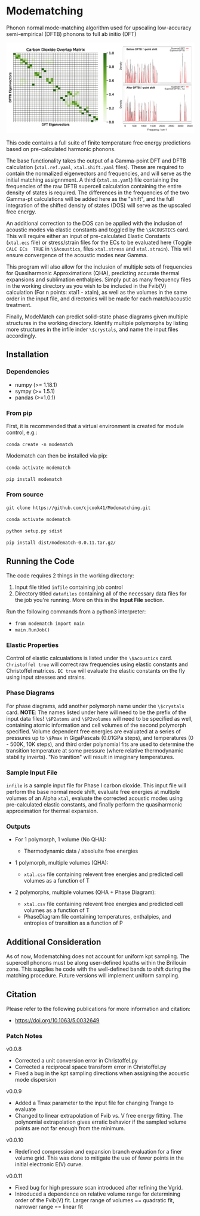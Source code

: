 # Modematching
Phonon normal mode-matching algorithm used for upscaling low-accuracy semi-empirical (DFTB) phonons to full ab initio (DFT)

<p align="center">
  <img src="https://github.com/cjcook41/Modematching/blob/main/images/GitFig1.png">
</p>

This code contains a full suite of finite temperature free energy predictions based on pre-calculated harmonic phonons. 


The base functionality takes the output of a Gamma-point DFT and DFTB calculation (`xtal.ref.yaml`, `xtal.shift.yaml` files). These are required to contain the normalized eigenvectors and frequencies, and will serve as the initial matching assignnment. A third (`xtal.ss.yaml`) file containing the frequencies of the raw DFTB supercell calculation containing the entire density of states is required. The differences in the frequencies of the two Gamma-pt calculations will be added here as the "shift", and the full integration of the shifted density of states (DOS) will serve as the upscaled free energy.


An additional correction to the DOS can be applied with the inclusion of acoustic modes via elastic constants and toggled by the `\$ACOUSTICS` card. This will require either an input of pre-calculated Elastic Constants (`xtal.ecs` file) or stress/strain files for the ECs to be evaluated here (Toggle `CALC ECs  TRUE` in `\$Acoustics`, files `xtal.stress` and `xtal.strain`). This will ensure convergence of the acoustic modes near Gamma. 

This program will also allow for the inclusion of multiple sets of frequencies for Quasiharmonic Approximations (QHA), predicting accurate thermal expansions and sublimation enthalpies. Simply put as many frequency files in the working directory as you wish to be included in the Fvib(V) calculation (For n points: xtal1 - xtaln), as well as the volumes in the same order in the input file, and directories will be made for each match/acoustic treatment. 

Finally, ModeMatch can predict solid-state phase diagrams given multiple structures in the working directory. Identify multiple polymorphs by listing more structures in the infile inder `\$crystals`, and name the input files accordingly.

## Installation

### Dependencies
* numpy (>= 1.18.1)
* sympy (>= 1.5.1)
* pandas (>=1.0.1)

### From pip
First, it is recommended that a virtual environment is created for module control, e.g.:

`conda create -n modematch`

Modematch can then be installed via pip:

`conda activate modematch`

`pip install modematch`


### From source

`git clone https://github.com/cjcook41/Modematching.git`

`conda activate modematch`

`python setup.py sdist`

`pip install dist/modematch-0.0.11.tar.gz/`


## Running the Code
The code requires 2 things in the working directory:
1. Input file titled `infile` containing job control
2. Directory titled `datafiles` containing all of the necessary data files for the job you're running. More on this in the **Input File** section. 

Run the following commands from a python3 interpreter:
* `from modematch import main`
* `main.RunJob()`

### Elastic Properties
Control of elastic calcualations is listed under the `\$acoustics` card. `Christoffel true` will correct raw frequencies using elastic constants and Christoffel matrices. `EC true` will evaluate the elastic constants on the fly using input stresses and strains.  

### Phase Diagrams
For phase diagrams, add another polymorph name under the `\$crystals` card. **NOTE**: The names listed under here will need to be the prefix of the input data files! `\$P2atoms` and `\$P2volumes` will need to be specified as well, containing atomic information and cell volumes of the second polymorph specified. 
Volume dependent free energies are evaluated at a series of pressures up to `\$Pmax` in GigaPascals (0.01GPa steps),  and temperatures (0 - 500K, 10K steps), and third order polynomial fits are used to determine the transition temperature at some pressure (where relative thermodynamic stability inverts). "No tranition" will result in imaginary temperatures. 

### Sample Input File
`infile` is a sample input file for Phase I carbon dioxide. This input file will perform the base normal mode shift, evaluate free energies at multiple volumes of an Alpha `xtal`, evaluate the corrected acoustic modes using pre-calculated elastic constants, and finally perform the quasiharmonic approximation for thermal expansion. 


### Outputs
* For 1 polymorph, 1 volume (No QHA):
  * Thermodynamic data / absolulte free energies

* 1 polymorph, multiple volumes (QHA):
  * `xtal.csv` file containing relevent free energies and predicted cell volumes as a function of T

* 2 polymorphs, multiple volumes (QHA + Phase Diagram):
  * `xtal.csv` file containing relevent free energies and predicted cell volumes as a function of T
  * PhaseDiagram file containing temperatures, enthalpies, and entropies of transition as a function of P
  
 
## Additional Consideration
As of now, Modematching does not account for uniform kpt sampling. The supercell phonons must be along user-defined kpaths within the Brillouin zone. This supplies he code with the well-defined bands to shift during the matching procedure. Future versions will implement uniform sampling.

 
## Citation
Please refer to the following publications for more information and citation:
* https://doi.org/10.1063/5.0032649

### Patch Notes
v0.0.8
* Corrected a unit conversion error in Christoffel.py
* Corrected a reciprocal space transform error in Christoffel.py
* Fixed a bug in the kpt sampling directions when assigning the acoustic mode dispersion

v0.0.9
* Added a Tmax parameter to the input file for changing Trange to evaluate
* Changed to linear extrapolation of Fvib vs. V free energy fitting. The polynomial extrapolation gives erratic behavior if the sampled volume points are not far enough from the minimum. 

v0.0.10
* Redefined compression and expansion branch evaluation for a finer volume grid. This was done to mitigate the use of fewer points in the initial electronic E(V) curve.

v0.0.11
* Fixed bug for high pressure scan introduced after refining the Vgrid. 
* Introduced a dependence on relative volume range for determining order of the Fvib(V) fit. Larger range of volumes == quadratic fit, narrower range == linear fit

